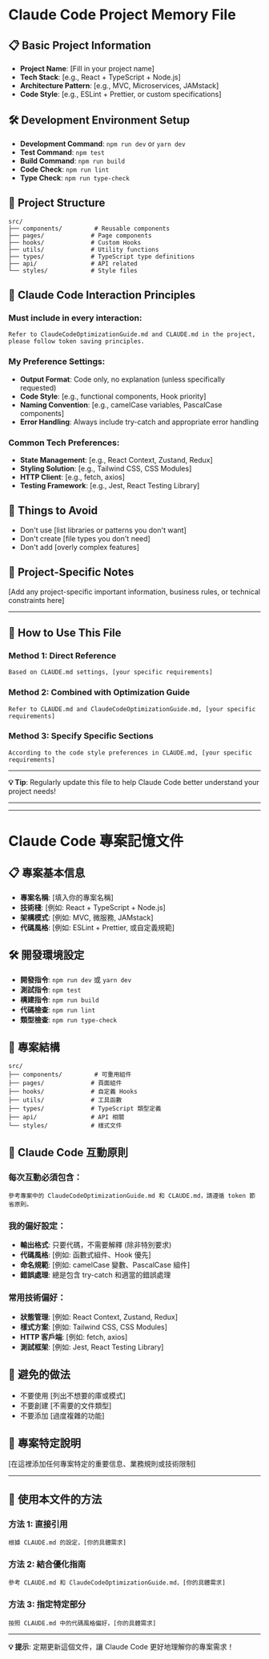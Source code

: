 # Claude Code Project Memory File

## 📋 Basic Project Information
- **Project Name**: [Fill in your project name]
- **Tech Stack**: [e.g., React + TypeScript + Node.js]
- **Architecture Pattern**: [e.g., MVC, Microservices, JAMstack]
- **Code Style**: [e.g., ESLint + Prettier, or custom specifications]

## 🛠️ Development Environment Setup
- **Development Command**: `npm run dev` or `yarn dev`
- **Test Command**: `npm test`
- **Build Command**: `npm run build`
- **Code Check**: `npm run lint`
- **Type Check**: `npm run type-check`

## 📁 Project Structure
```
src/
├── components/         # Reusable components
├── pages/             # Page components  
├── hooks/             # Custom Hooks
├── utils/             # Utility functions
├── types/             # TypeScript type definitions
├── api/               # API related
└── styles/            # Style files
```

## 🎯 Claude Code Interaction Principles

### Must include in every interaction:
```
Refer to ClaudeCodeOptimizationGuide.md and CLAUDE.md in the project, please follow token saving principles.
```

### My Preference Settings:
- **Output Format**: Code only, no explanation (unless specifically requested)
- **Code Style**: [e.g., functional components, Hook priority]
- **Naming Convention**: [e.g., camelCase variables, PascalCase components]
- **Error Handling**: Always include try-catch and appropriate error handling

### Common Tech Preferences:
- **State Management**: [e.g., React Context, Zustand, Redux]
- **Styling Solution**: [e.g., Tailwind CSS, CSS Modules]
- **HTTP Client**: [e.g., fetch, axios]
- **Testing Framework**: [e.g., Jest, React Testing Library]

## 🚫 Things to Avoid
- Don't use [list libraries or patterns you don't want]
- Don't create [file types you don't need]
- Don't add [overly complex features]

## 📝 Project-Specific Notes
[Add any project-specific important information, business rules, or technical constraints here]

---

## 🔄 How to Use This File

### Method 1: Direct Reference
```
Based on CLAUDE.md settings, [your specific requirements]
```

### Method 2: Combined with Optimization Guide
```
Refer to CLAUDE.md and ClaudeCodeOptimizationGuide.md, [your specific requirements]
```

### Method 3: Specify Specific Sections
```
According to the code style preferences in CLAUDE.md, [your specific requirements]
```

---

**💡 Tip**: Regularly update this file to help Claude Code better understand your project needs!

---

---

# Claude Code 專案記憶文件

## 📋 專案基本信息
- **專案名稱**: [填入你的專案名稱]
- **技術棧**: [例如: React + TypeScript + Node.js]
- **架構模式**: [例如: MVC, 微服務, JAMstack]
- **代碼風格**: [例如: ESLint + Prettier, 或自定義規範]

## 🛠️ 開發環境設定
- **開發指令**: `npm run dev` 或 `yarn dev`
- **測試指令**: `npm test`
- **構建指令**: `npm run build`
- **代碼檢查**: `npm run lint`
- **類型檢查**: `npm run type-check`

## 📁 專案結構
```
src/
├── components/         # 可重用組件
├── pages/             # 頁面組件  
├── hooks/             # 自定義 Hooks
├── utils/             # 工具函數
├── types/             # TypeScript 類型定義
├── api/               # API 相關
└── styles/            # 樣式文件
```

## 🎯 Claude Code 互動原則

### 每次互動必須包含：
```
參考專案中的 ClaudeCodeOptimizationGuide.md 和 CLAUDE.md，請遵循 token 節省原則。
```

### 我的偏好設定：
- **輸出格式**: 只要代碼，不需要解釋 (除非特別要求)
- **代碼風格**: [例如: 函數式組件、Hook 優先]
- **命名規範**: [例如: camelCase 變數、PascalCase 組件]
- **錯誤處理**: 總是包含 try-catch 和適當的錯誤處理

### 常用技術偏好：
- **狀態管理**: [例如: React Context, Zustand, Redux]
- **樣式方案**: [例如: Tailwind CSS, CSS Modules]
- **HTTP 客戶端**: [例如: fetch, axios]
- **測試框架**: [例如: Jest, React Testing Library]

## 🚫 避免的做法
- 不要使用 [列出不想要的庫或模式]
- 不要創建 [不需要的文件類型]
- 不要添加 [過度複雜的功能]

## 📝 專案特定說明
[在這裡添加任何專案特定的重要信息、業務規則或技術限制]

---

## 🔄 使用本文件的方法

### 方法 1: 直接引用
```
根據 CLAUDE.md 的設定，[你的具體需求]
```

### 方法 2: 結合優化指南
```
參考 CLAUDE.md 和 ClaudeCodeOptimizationGuide.md，[你的具體需求]
```

### 方法 3: 指定特定部分
```
按照 CLAUDE.md 中的代碼風格偏好，[你的具體需求]
```

---

**💡 提示**: 定期更新這個文件，讓 Claude Code 更好地理解你的專案需求！